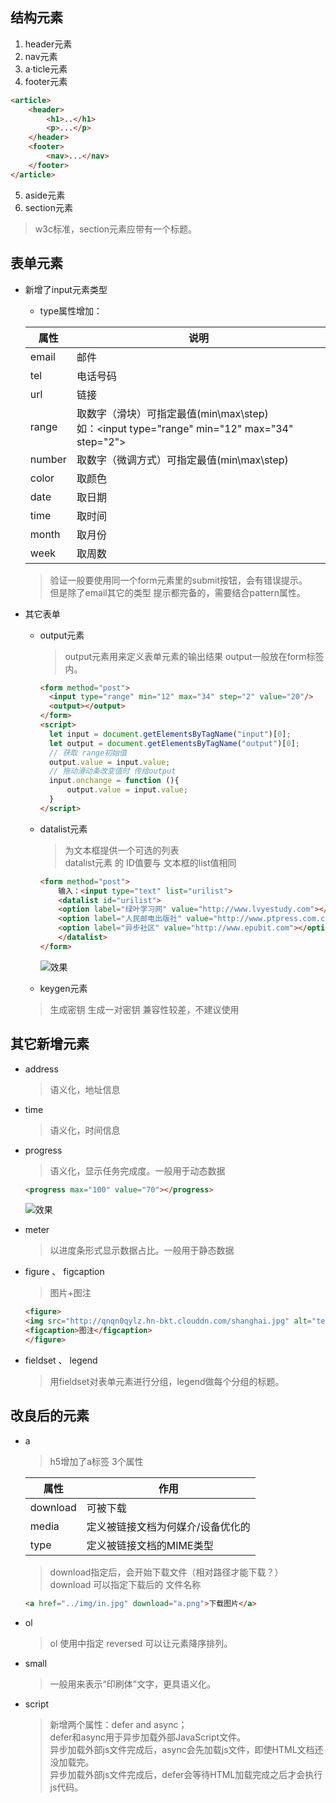 ## 结构元素

1. header元素
2. nav元素
3. a·ticle元素
4. footer元素

```html
<article>
    <header>
        <h1>..</h1>
        <p>...</p>
    </header>
    <footer>
        <nav>...</nav>
    </footer>
</article>
```

5. aside元素
6. section元素
  >w3c标准，section元素应带有一个标题。

## 表单元素

- 新增了input元素类型
    * type属性增加：
    
  |属性|说明|
  |----|----|
  | email  | 邮件 |
  | tel  | 电话号码 |
  |url|链接|
  |range|取数字（滑块）可指定最值(min\max\step)<br/>如：\<input type="range" min="12" max="34" step="2"\>|
  |number|取数字（微调方式）可指定最值(min\max\step)|
  |color|取颜色|
  |date|取日期|
  |time|取时间|
  |month|取月份|
  |week|取周数|
    >验证一般要使用同一个form元素里的submit按钮，会有错误提示。  
  > 但是除了email其它的类型 提示都完备的，需要结合pattern属性。
- 其它表单
    * output元素
      >output元素用来定义表单元素的输出结果
      > output一般放在form标签内。
      ```html
      <form method="post">
        <input type="range" min="12" max="34" step="2" value="20"/>
        <output></output>
      </form>
      <script>
        let input = document.getElementsByTagName("input")[0];
        let output = document.getElementsByTagName("output")[0];
        // 获取 range初始值
        output.value = input.value;
        // 拖动滑动条改变值时 传给output
        input.onchange = function (){
            output.value = input.value;
        }
      </script>
      ```
    * datalist元素
      >为文本框提供一个可选的列表  
      > datalist元素 的 ID值要与 文本框的list值相同
      ```html
      <form method="post">
          输入：<input type="text" list="urilist">
          <datalist id="urilist">
          <option label="绿叶学习网" value="http://www.lvyestudy.com"></option>
          <option label="人民邮电出版社" value="http://www.ptpress.com.cn"></option>
          <option label="异步社区" value="http://www.epubit.com"></option>
          </datalist>
      </form>
      ```
      ![效果](http://qnqn0qylz.hn-bkt.clouddn.com/datalist.png)
    
    * keygen元素
    >生成密钥
    > 生成一对密钥
    > 兼容性较差，不建议使用
## 其它新增元素
- address
  
  >语义化，地址信息
- time
  
  >语义化，时间信息
- progress
  >语义化，显示任务完成度。一般用于动态数据
    ```html
    <progress max="100" value="70"></progress>
    ```
  ![效果](http://qnqn0qylz.hn-bkt.clouddn.com/progress.png)
- meter
  
  >以进度条形式显示数据占比。一般用于静态数据
- figure 、 figcaption
  >图片+图注
    ```html
    <figure>
    <img src="http://qnqn0qylz.hn-bkt.clouddn.com/shanghai.jpg" alt="test" height="100" width="100">
    <figcaption>图注</figcaption>
    </figure>
    ```
- fieldset 、 legend
  >用fieldset对表单元素进行分组，legend做每个分组的标题。
  
## 改良后的元素
- a
  >h5增加了a标签 3个属性  
  > 
  |属性|作用|
  |---|---|
  |download|可被下载|
  |media|定义被链接文档为何媒介/设备优化的|
  |type|定义被链接文档的MIME类型|
  > download指定后，会开始下载文件（相对路径才能下载？）  
  > download 可以指定下载后的 文件名称
  ```html
  <a href="../img/in.jpg" download="a.png">下载图片</a>
  ```
- ol
  
  >ol 使用中指定 reversed 可以让元素降序排列。
- small
  
  >一般用来表示“印刷体”文字，更具语义化。
- script
  >新增两个属性：defer and async；  
  > defer和async用于异步加载外部JavaScript文件。  
  > 异步加载外部js文件完成后，async会先加载js文件，即使HTML文档还没加载完。  
  > 异步加载外部js文件完成后，defer会等待HTML加载完成之后才会执行js代码。
